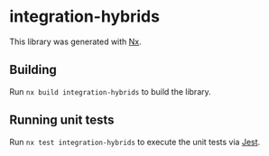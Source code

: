 # integration-hybrids

This library was generated with [Nx](https://nx.dev).

## Building

Run `nx build integration-hybrids` to build the library.

## Running unit tests

Run `nx test integration-hybrids` to execute the unit tests via [Jest](https://jestjs.io).
